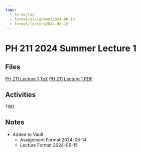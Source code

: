 ```yaml
---
tags:
  - to-do/tag
  - format/assignment2024-06-14
  - format/lecture2024-06-15
---
```

# PH 211 2024 Summer Lecture 1
## Files
[PH 211 Lecture 1 TeX](PH_211_Lecture_1.tex)
[PH 211 Lecture 1 PDF](PH_211_Lecture_1.pdf)
## Activities
TBD
## Notes
* Added to Vault
	* Assignment Format 2024-06-14
	* Lecture Format 2024-06-15